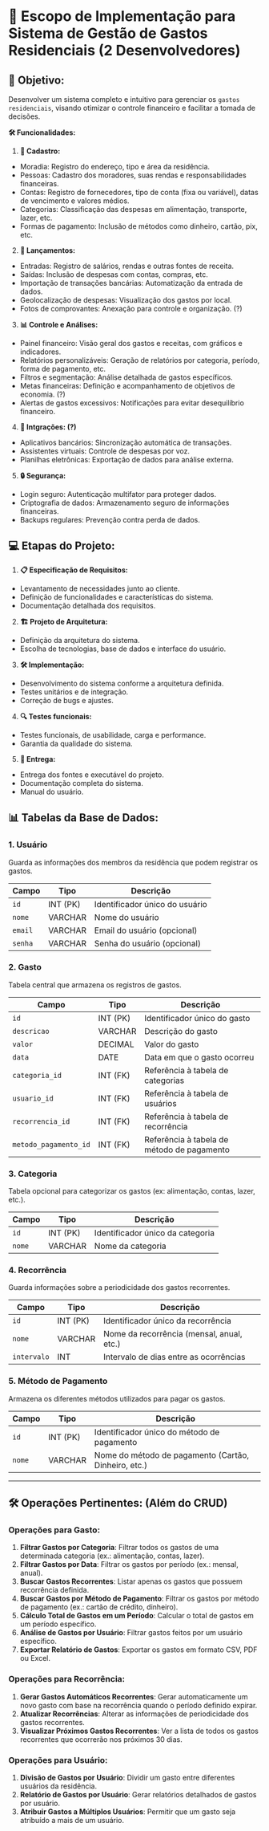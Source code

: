 # 🏡 Escopo de Implementação para Sistema de Gestão de Gastos Residenciais (2 Desenvolvedores)

## 🎯 Objetivo:

Desenvolver um sistema completo e intuitivo para gerenciar os `gastos residenciais`, visando otimizar o controle financeiro e facilitar a tomada de decisões.

**🛠️ Funcionalidades:**

1. **📝 Cadastro:**
* Moradia: Registro do endereço, tipo e área da residência.
* Pessoas: Cadastro dos moradores, suas rendas e responsabilidades financeiras.
* Contas: Registro de fornecedores, tipo de conta (fixa ou variável), datas de vencimento e valores médios.
* Categorias: Classificação das despesas em alimentação, transporte, lazer, etc.
* Formas de pagamento: Inclusão de métodos como dinheiro, cartão, pix, etc.

2. **💸 Lançamentos:**
* Entradas: Registro de salários, rendas e outras fontes de receita.
* Saídas: Inclusão de despesas com contas, compras, etc.
* Importação de transações bancárias: Automatização da entrada de dados.
* Geolocalização de despesas: Visualização dos gastos por local.
* Fotos de comprovantes: Anexação para controle e organização. (?)

3. **📊 Controle e Análises:**
* Painel financeiro: Visão geral dos gastos e receitas, com gráficos e indicadores.
* Relatórios personalizáveis: Geração de relatórios por categoria, período, forma de pagamento, etc.
* Filtros e segmentação: Análise detalhada de gastos específicos.
* Metas financeiras: Definição e acompanhamento de objetivos de economia. (?)
* Alertas de gastos excessivos: Notificações para evitar desequilíbrio financeiro.

4. **🔗 Intgrações: (?)**
* Aplicativos bancários: Sincronização automática de transações.
* Assistentes virtuais: Controle de despesas por voz.
* Planilhas eletrônicas: Exportação de dados para análise externa.

5. **🔒 Segurança:**
* Login seguro: Autenticação multifator para proteger dados.
* Criptografia de dados: Armazenamento seguro de informações financeiras.
* Backups regulares: Prevenção contra perda de dados.

## 💻 Etapas do Projeto:

1. **📋 Especificação de Requisitos:**
* Levantamento de necessidades junto ao cliente.
* Definição de funcionalidades e características do sistema.
* Documentação detalhada dos requisitos.

2. **🏗️ Projeto de Arquitetura:**
* Definição da arquitetura do sistema.
* Escolha de tecnologias, base de dados e interface do usuário.

3. **🛠️ Implementação:**
* Desenvolvimento do sistema conforme a arquitetura definida.
* Testes unitários e de integração.
* Correção de bugs e ajustes.

4. **🔍 Testes funcionais:**
* Testes funcionais, de usabilidade, carga e performance.
* Garantia da qualidade do sistema.

5. **🚀 Entrega:**
* Entrega dos fontes e executável do projeto.
* Documentação completa do sistema.
* Manual do usuário.


## **📊 Tabelas da Base de Dados:**

### 1. Usuário
Guarda as informações dos membros da residência que podem registrar os gastos.

| Campo    | Tipo     | Descrição                    |
|----------|----------|------------------------------|
| `id`     | INT (PK) | Identificador único do usuário|
| `nome`   | VARCHAR  | Nome do usuário               |
| `email`  | VARCHAR  | Email do usuário (opcional)   |
| `senha`  | VARCHAR  | Senha do usuário (opcional)   |

### 2. Gasto
Tabela central que armazena os registros de gastos.

| Campo                | Tipo     | Descrição                           |
|----------------------|----------|--------------------------------------|
| `id`                 | INT (PK) | Identificador único do gasto         |
| `descricao`          | VARCHAR  | Descrição do gasto                   |
| `valor`              | DECIMAL  | Valor do gasto                       |
| `data`               | DATE     | Data em que o gasto ocorreu          |
| `categoria_id`       | INT (FK) | Referência à tabela de categorias    |
| `usuario_id`         | INT (FK) | Referência à tabela de usuários      |
| `recorrencia_id`     | INT (FK) | Referência à tabela de recorrência   |
| `metodo_pagamento_id`| INT (FK) | Referência à tabela de método de pagamento |

### 3. Categoria
Tabela opcional para categorizar os gastos (ex: alimentação, contas, lazer, etc.).

| Campo    | Tipo     | Descrição                            |
|----------|----------|---------------------------------------|
| `id`     | INT (PK) | Identificador único da categoria      |
| `nome`   | VARCHAR  | Nome da categoria                    |

### 4. Recorrência
Guarda informações sobre a periodicidade dos gastos recorrentes.

| Campo     | Tipo     | Descrição                            |
|-----------|----------|---------------------------------------|
| `id`      | INT (PK) | Identificador único da recorrência    |
| `nome`    | VARCHAR  | Nome da recorrência (mensal, anual, etc.)|
| `intervalo`| INT     | Intervalo de dias entre as ocorrências|

### 5. Método de Pagamento
Armazena os diferentes métodos utilizados para pagar os gastos.

| Campo    | Tipo     | Descrição                            |
|----------|----------|---------------------------------------|
| `id`     | INT (PK) | Identificador único do método de pagamento |
| `nome`   | VARCHAR  | Nome do método de pagamento (Cartão, Dinheiro, etc.) |

---

## **🛠️ Operações Pertinentes: (Além do CRUD)**

### Operações para **Gasto**:
1. **Filtrar Gastos por Categoria**: Filtrar todos os gastos de uma determinada categoria (ex.: alimentação, contas, lazer).
2. **Filtrar Gastos por Data**: Filtrar os gastos por período (ex.: mensal, anual).
3. **Buscar Gastos Recorrentes**: Listar apenas os gastos que possuem recorrência definida.
4. **Buscar Gastos por Método de Pagamento**: Filtrar os gastos por método de pagamento (ex.: cartão de crédito, dinheiro).
5. **Cálculo Total de Gastos em um Período**: Calcular o total de gastos em um período específico.
6. **Análise de Gastos por Usuário**: Filtrar gastos feitos por um usuário específico.
7. **Exportar Relatório de Gastos**: Exportar os gastos em formato CSV, PDF ou Excel.

### Operações para **Recorrência**:
1. **Gerar Gastos Automáticos Recorrentes**: Gerar automaticamente um novo gasto com base na recorrência quando o período definido expirar.
2. **Atualizar Recorrências**: Alterar as informações de periodicidade dos gastos recorrentes.
3. **Visualizar Próximos Gastos Recorrentes**: Ver a lista de todos os gastos recorrentes que ocorrerão nos próximos 30 dias.

### Operações para **Usuário**:
1. **Divisão de Gastos por Usuário**: Dividir um gasto entre diferentes usuários da residência.
2. **Relatório de Gastos por Usuário**: Gerar relatórios detalhados de gastos por usuário.
3. **Atribuir Gastos a Múltiplos Usuários**: Permitir que um gasto seja atribuído a mais de um usuário.
